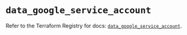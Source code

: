 # `data_google_service_account`

Refer to the Terraform Registry for docs: [`data_google_service_account`](https://registry.terraform.io/providers/hashicorp/google/6.35.0/docs/data-sources/service_account).
